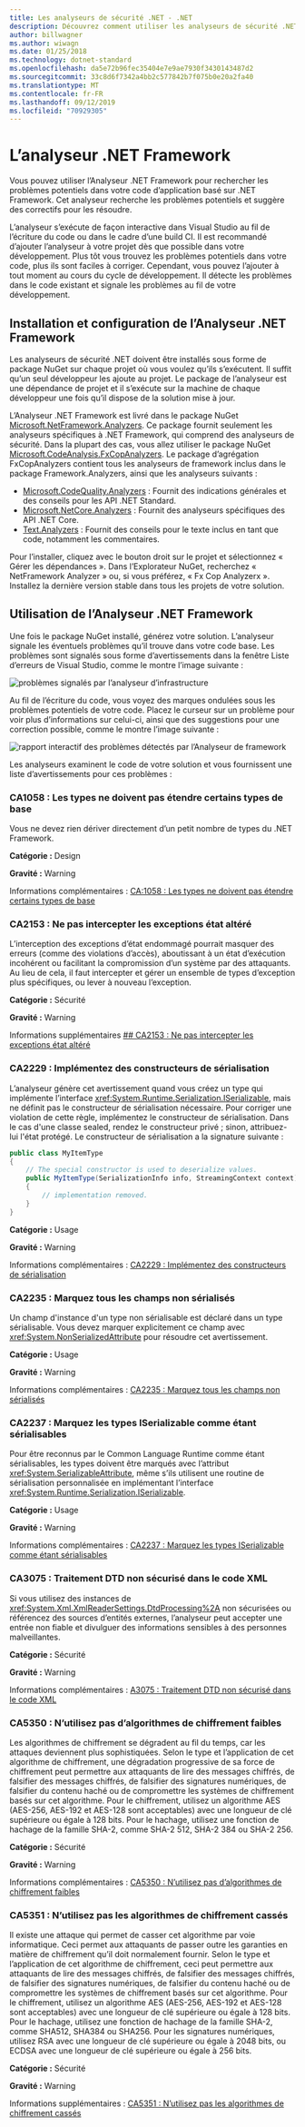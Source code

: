 ```yaml
---
title: Les analyseurs de sécurité .NET - .NET
description: Découvrez comment utiliser les analyseurs de sécurité .NET dans le package Analyseurs .NET Framework pour rechercher et résoudre les problèmes de sécurité
author: billwagner
ms.author: wiwagn
ms.date: 01/25/2018
ms.technology: dotnet-standard
ms.openlocfilehash: da5e72b96fec35404e7e9ae7930f3430143487d2
ms.sourcegitcommit: 33c8d6f7342a4bb2c577842b7f075b0e20a2fa40
ms.translationtype: MT
ms.contentlocale: fr-FR
ms.lasthandoff: 09/12/2019
ms.locfileid: "70929305"
---
```

# <a name="the-net-framework-analyzer"></a>L’analyseur .NET Framework

Vous pouvez utiliser l’Analyseur .NET Framework pour rechercher les problèmes potentiels dans votre code d’application basé sur .NET Framework. Cet analyseur recherche les problèmes potentiels et suggère des correctifs pour les résoudre.

L’analyseur s’exécute de façon interactive dans Visual Studio au fil de l’écriture du code ou dans le cadre d’une build CI. Il est recommandé d’ajouter l’analyseur à votre projet dès que possible dans votre développement. Plus tôt vous trouvez les problèmes potentiels dans votre code, plus ils sont faciles à corriger. Cependant, vous pouvez l’ajouter à tout moment au cours du cycle de développement. Il détecte les problèmes dans le code existant et signale les problèmes au fil de votre développement.

## <a name="installing-and-configuring-the-net-framework-analyzer"></a>Installation et configuration de l’Analyseur .NET Framework

Les analyseurs de sécurité .NET doivent être installés sous forme de package NuGet sur chaque projet où vous voulez qu’ils s’exécutent. Il suffit qu’un seul développeur les ajoute au projet. Le package de l’analyseur est une dépendance de projet et il s’exécute sur la machine de chaque développeur une fois qu’il dispose de la solution mise à jour.

L’Analyseur .NET Framework est livré dans le package NuGet [Microsoft.NetFramework.Analyzers](https://www.nuget.org/packages/Microsoft.NetFramework.Analyzers/). Ce package fournit seulement les analyseurs spécifiques à .NET Framework, qui comprend des analyseurs de sécurité. Dans la plupart des cas, vous allez utiliser le package NuGet [Microsoft.CodeAnalysis.FxCopAnalyzers](https://www.nuget.org/packages/Microsoft.CodeAnalysis.FxCopAnalyzers). Le package d’agrégation FxCopAnalyzers contient tous les analyseurs de framework inclus dans le package Framework.Analyzers, ainsi que les analyseurs suivants :

- [Microsoft.CodeQuality.Analyzers](https://www.nuget.org/packages/Microsoft.CodeQuality.Analyzers) : Fournit des indications générales et des conseils pour les API .NET Standard.
- [Microsoft.NetCore.Analyzers](https://www.nuget.org/packages/Microsoft.NetCore.Analyzers) : Fournit des analyseurs spécifiques des API .NET Core.
- [Text.Analyzers](https://www.nuget.org/packages/Text.Analyzers) : Fournit des conseils pour le texte inclus en tant que code, notamment les commentaires.

Pour l’installer, cliquez avec le bouton droit sur le projet et sélectionnez « Gérer les dépendances ».
Dans l’Explorateur NuGet, recherchez « NetFramework Analyzer » ou, si vous préférez, « Fx Cop Analyzerx ». Installez la dernière version stable dans tous les projets de votre solution.

## <a name="using-the-net-framework-analyzer"></a>Utilisation de l’Analyseur .NET Framework

Une fois le package NuGet installé, générez votre solution. L’analyseur signale les éventuels problèmes qu’il trouve dans votre code base. Les problèmes sont signalés sous forme d’avertissements dans la fenêtre Liste d’erreurs de Visual Studio, comme le montre l’image suivante :

![problèmes signalés par l’analyseur d’infrastructure](./media/framework-analyzers-2.png)

Au fil de l’écriture du code, vous voyez des marques ondulées sous les problèmes potentiels de votre code.
Placez le curseur sur un problème pour voir plus d’informations sur celui-ci, ainsi que des suggestions pour une correction possible, comme le montre l’image suivante :

![rapport interactif des problèmes détectés par l’Analyseur de framework](./media/framework-analyzers-1.png)

Les analyseurs examinent le code de votre solution et vous fournissent une liste d’avertissements pour ces problèmes :

### <a name="ca1058-types-should-not-extend-certain-base-types"></a>CA1058 : Les types ne doivent pas étendre certains types de base

Vous ne devez rien dériver directement d’un petit nombre de types du .NET Framework. 

**Catégorie :** Design

**Gravité :** Warning

Informations complémentaires : [CA:1058 : Les types ne doivent pas étendre certains types de base](/visualstudio/code-quality/ca1058-types-should-not-extend-certain-base-types)

### <a name="ca2153-do-not-catch-corrupted-state-exceptions"></a>CA2153 : Ne pas intercepter les exceptions état altéré

L’interception des exceptions d’état endommagé pourrait masquer des erreurs (comme des violations d’accès), aboutissant à un état d’exécution incohérent ou facilitant la compromission d’un système par des attaquants. Au lieu de cela, il faut intercepter et gérer un ensemble de types d’exception plus spécifiques, ou lever à nouveau l’exception.

**Catégorie :** Sécurité

**Gravité :** Warning

Informations supplémentaires [## CA2153 : Ne pas intercepter les exceptions état altéré](/visualstudio/code-quality/ca2153-avoid-handling-corrupted-state-exceptions)

### <a name="ca2229-implement-serialization-constructors"></a>CA2229 : Implémentez des constructeurs de sérialisation

L’analyseur génère cet avertissement quand vous créez un type qui implémente l’interface <xref:System.Runtime.Serialization.ISerializable>, mais ne définit pas le constructeur de sérialisation nécessaire. Pour corriger une violation de cette règle, implémentez le constructeur de sérialisation. Dans le cas d'une classe sealed, rendez le constructeur privé ; sinon, attribuez-lui l'état protégé. Le constructeur de sérialisation a la signature suivante :

```csharp
public class MyItemType
{
    // The special constructor is used to deserialize values.
    public MyItemType(SerializationInfo info, StreamingContext context)
    {
        // implementation removed.
    }
}
```

**Catégorie :** Usage

**Gravité :** Warning

Informations complémentaires : [CA2229 : Implémentez des constructeurs de sérialisation](/visualstudio/code-quality/ca2229-implement-serialization-constructors)

### <a name="ca2235-mark-all-non-serializable-fields"></a>CA2235 : Marquez tous les champs non sérialisés

Un champ d'instance d'un type non sérialisable est déclaré dans un type sérialisable. Vous devez marquer explicitement ce champ avec <xref:System.NonSerializedAttribute> pour résoudre cet avertissement.

**Catégorie :** Usage

**Gravité :** Warning

Informations complémentaires : [CA2235 : Marquez tous les champs non sérialisés](/visualstudio/code-quality/ca2235-mark-all-non-serializable-fields)

### <a name="ca2237-mark-iserializable-types-with-serializable"></a>CA2237 : Marquez les types ISerializable comme étant sérialisables

Pour être reconnus par le Common Language Runtime comme étant sérialisables, les types doivent être marqués avec l’attribut <xref:System.SerializableAttribute>, même s’ils utilisent une routine de sérialisation personnalisée en implémentant l’interface <xref:System.Runtime.Serialization.ISerializable>.

**Catégorie :** Usage

**Gravité :** Warning

Informations complémentaires : [CA2237 : Marquez les types ISerializable comme étant sérialisables](/visualstudio/code-quality/ca2237-mark-iserializable-types-with-serializableattribute)

### <a name="ca3075-insecure-dtd-processing-in-xml"></a>CA3075 : Traitement DTD non sécurisé dans le code XML

Si vous utilisez des instances de <xref:System.Xml.XmlReaderSettings.DtdProcessing%2A> non sécurisées ou référencez des sources d’entités externes, l’analyseur peut accepter une entrée non fiable et divulguer des informations sensibles à des personnes malveillantes.  

**Catégorie :** Sécurité

**Gravité :** Warning

Informations complémentaires : [A3075 : Traitement DTD non sécurisé dans le code XML](/visualstudio/code-quality/ca2237-mark-iserializable-types-with-serializableattribute)

### <a name="ca5350-do-not-use-weak-cryptographic-algorithms"></a>CA5350 : N’utilisez pas d’algorithmes de chiffrement faibles

Les algorithmes de chiffrement se dégradent au fil du temps, car les attaques deviennent plus sophistiquées. Selon le type et l’application de cet algorithme de chiffrement, une dégradation progressive de sa force de chiffrement peut permettre aux attaquants de lire des messages chiffrés, de falsifier des messages chiffrés, de falsifier des signatures numériques, de falsifier du contenu haché ou de compromettre les systèmes de chiffrement basés sur cet algorithme. Pour le chiffrement, utilisez un algorithme AES (AES-256, AES-192 et AES-128 sont acceptables) avec une longueur de clé supérieure ou égale à 128 bits. Pour le hachage, utilisez une fonction de hachage de la famille SHA-2, comme SHA-2 512, SHA-2 384 ou SHA-2 256.

**Catégorie :** Sécurité

**Gravité :** Warning

Informations complémentaires : [CA5350 : N’utilisez pas d’algorithmes de chiffrement faibles](/visualstudio/code-quality/ca5350-do-not-use-weak-cryptographic-algorithms)

### <a name="ca5351-do-not-use-broken-cryptographic-algorithms"></a>CA5351 : N’utilisez pas les algorithmes de chiffrement cassés

Il existe une attaque qui permet de casser cet algorithme par voie informatique. Ceci permet aux attaquants de passer outre les garanties en matière de chiffrement qu’il doit normalement fournir. Selon le type et l’application de cet algorithme de chiffrement, ceci peut permettre aux attaquants de lire des messages chiffrés, de falsifier des messages chiffrés, de falsifier des signatures numériques, de falsifier du contenu haché ou de compromettre les systèmes de chiffrement basés sur cet algorithme. Pour le chiffrement, utilisez un algorithme AES (AES-256, AES-192 et AES-128 sont acceptables) avec une longueur de clé supérieure ou égale à 128 bits. Pour le hachage, utilisez une fonction de hachage de la famille SHA-2, comme SHA512, SHA384 ou SHA256. Pour les signatures numériques, utilisez RSA avec une longueur de clé supérieure ou égale à 2048 bits, ou ECDSA avec une longueur de clé supérieure ou égale à 256 bits.

**Catégorie :** Sécurité

**Gravité :** Warning

Informations supplémentaires : [CA5351 : N’utilisez pas les algorithmes de chiffrement cassés](/visualstudio/code-quality/ca5351-do-not-use-broken-cryptographic-algorithms)
